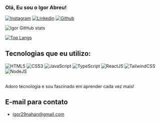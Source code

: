 ### Olá, Eu sou o Igor Abreu!

[![Instagram](https://img.shields.io/badge/Instagram-E4405F?style=for-the-badge&logo=instagram&logoColor=white)](https://instagram.com/igorabreu_29)
[![Linkedin](https://img.shields.io/badge/LinkedIn-0077B5?style=for-the-badge&logo=linkedin&logoColor=white)](https://linkedin.com/in/igor-abreu29)
[![Github](https://img.shields.io/badge/GitHub-100000?style=for-the-badge&logo=github&logoColor=white)](https://github.com/igorabreu29/?tab=repositories)

![Igor GitHub stats](https://github-readme-stats.vercel.app/api?username=igorabreu29&show_icons=true&theme=tokyonight)

[![Top Langs](https://github-readme-stats.vercel.app/api/top-langs/?username=igorabreu29&size_weight=0.5&count_weight=0.5)](https://github.com/anuraghazra/github-readme-stats)

## Tecnologias que eu utilizo: 

<div>
 <img src="https://img.shields.io/badge/HTML5-E34F26?style=for-the-badge&logo=html5&logoColor=white" alt="HTML5" align="center" />
 <img src="https://img.shields.io/badge/CSS3-1572B6?style=for-the-badge&logo=css3&logoColor=white" alt="CSS3" align="center" />
 <img src="https://img.shields.io/badge/JavaScript-323330?style=for-the-badge&logo=javascript&logoColor=F7DF1E" alt="JavaScript" align="center" />
 <img src="https://img.shields.io/badge/TypeScript-007ACC?style=for-the-badge&logo=typescript&logoColor=white" alt="TypeScript" align="center" />
 <img src="https://img.shields.io/badge/React-20232A?style=for-the-badge&logo=react&logoColor=61DAFB" alt="ReactJS" align="center" />
<img src="https://img.shields.io/badge/Tailwind_CSS-38B2AC?style=for-the-badge&logo=tailwind-css&logoColor=white" alt="TailwindCSS" align="center" />
 <img src="https://img.shields.io/badge/Node.js-43853D?style=for-the-badge&logo=node.js&logoColor=white" alt="NodeJS" align="center" />
</div>
<br />

Adoro tecnologia e sou fascinado em aprender cada vez mais!

## E-mail para contato
- igor29nahan@gmail.com
